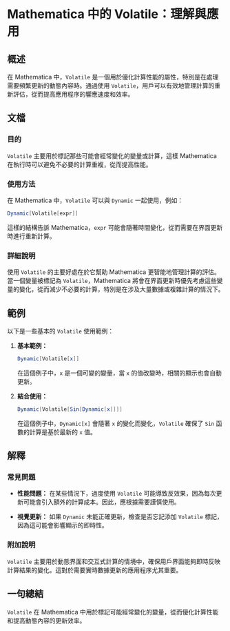 <!--
Meta Description: # Mathematica 中的 Volatile：理解與應用 ## 概述 在 Mathematica 中，`Volatile` 是一個用於優化計算性能的屬性，特別是在處理需要頻繁更新的動態內容時。通過使用 `Volatile`，用戶可以有效地管理計算的重新評估，從而提高應用程序的響應速度和效率。 ...
Meta Keywords: volatile, mathematica, dynamic, expr, 在這個例子中
-->

# Mathematica 中的 Volatile：理解與應用

## 概述
在 Mathematica 中，`Volatile` 是一個用於優化計算性能的屬性，特別是在處理需要頻繁更新的動態內容時。通過使用 `Volatile`，用戶可以有效地管理計算的重新評估，從而提高應用程序的響應速度和效率。

## 文檔
### 目的
`Volatile` 主要用於標記那些可能會經常變化的變量或計算，這樣 Mathematica 在執行時可以避免不必要的計算重複，從而提高性能。

### 使用方法
在 Mathematica 中，`Volatile` 可以與 `Dynamic` 一起使用，例如：

```mathematica
Dynamic[Volatile[expr]]
```

這樣的結構告訴 Mathematica，`expr` 可能會隨著時間變化，從而需要在界面更新時進行重新計算。

### 詳細說明
使用 `Volatile` 的主要好處在於它幫助 Mathematica 更智能地管理計算的評估。當一個變量被標記為 `Volatile`，Mathematica 將會在界面更新時優先考慮這些變量的變化，從而減少不必要的計算，特別是在涉及大量數據或複雜計算的情況下。

## 範例
以下是一些基本的 `Volatile` 使用範例：

1. **基本範例：**
   ```mathematica
   Dynamic[Volatile[x]]
   ```
   在這個例子中，`x` 是一個可變的變量，當 `x` 的值改變時，相關的顯示也會自動更新。

2. **結合使用：**
   ```mathematica
   Dynamic[Volatile[Sin[Dynamic[x]]]]
   ```
   在這個例子中，`Dynamic[x]` 會隨著 `x` 的變化而變化，`Volatile` 確保了 `Sin` 函數的計算是基於最新的 `x` 值。

## 解釋
### 常見問題
- **性能問題：** 在某些情況下，過度使用 `Volatile` 可能導致反效果，因為每次更新可能會引入額外的計算成本。因此，應根據需要謹慎使用。
  
- **視覺更新：** 如果 `Dynamic` 未能正確更新，檢查是否忘記添加 `Volatile` 標記，因為這可能會影響顯示的即時性。

### 附加說明
`Volatile` 主要用於動態界面和交互式計算的情境中，確保用戶界面能夠即時反映計算結果的變化。這對於需要實時數據更新的應用程序尤其重要。

## 一句總結
`Volatile` 在 Mathematica 中用於標記可能經常變化的變量，從而優化計算性能和提高動態內容的更新效率。